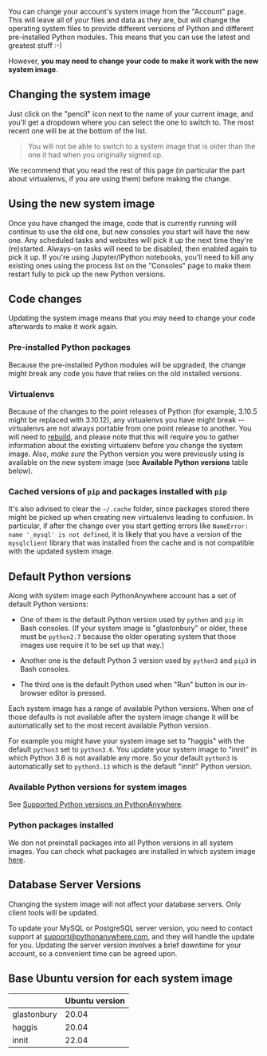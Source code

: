 <!--
.. title: Changing your system image
.. slug: ChangingSystemImage
.. date: 2021-02-18 14:35:28 UTC+01:00
.. tags:
.. category:
.. link:
.. description:
.. type: text
-->

You can change your account's system image from the "Account" page. This will
leave all of your files and data as they are, but will change the operating
system files to provide different versions of Python and different pre-installed
Python modules. This means that you can use the latest and greatest stuff :-)

However, **you may need to change your code to make it work with the new
system image**.

## Changing the system image

Just click on the "pencil" icon next to the name of your current image, and
you'll get a dropdown where you can select the one to switch to. The most
recent one will be at the bottom of the list.

> You will not be able to switch to a system image that is older than the one
> it had when you originally signed up.

We recommend that you read the rest of this page (in particular the part about
virtualenvs, if you are using them) before making the change.

## Using the new system image

Once you have changed the image, code that is currently running will
continue to use the old one, but new consoles you start will
have the new one. Any scheduled tasks and
websites will pick it up the next time they're (re)started. Always-on tasks
will need to be disabled, then enabled again to pick it up.
If you're using Jupyter/IPython notebooks, you'll need to kill
any existing ones using the process list on the "Consoles" page
to make them restart fully to pick up the new Python versions.

## Code changes

Updating the system image means that you may need to change your code afterwards
to make it work again.

### Pre-installed Python packages

Because the pre-installed Python modules will be upgraded,
the change might break any code you have that relies on the old
installed versions.

### Virtualenvs

Because of the changes to the point releases of Python
(for example, 3.10.5 might be replaced with 3.10.12), any
virtualenvs you have might break -- virtualenvs are not always
portable from one point release to another. You will need to
[rebuild](/pages/RebuildingVirtualenvs), and please note that this will require
you to gather information about the existing virtualenv before you change
the system image.  Also, *make sure* the Python
version you were previously using is available on the new system image
(see **Available Python versions** table below).

### Cached versions of `pip` and packages installed with `pip`

It's also advised to clear the `~/.cache` folder, since packages
stored there might be picked up when creating new virtualenvs leading
to confusion.  In particular, if after the change over you start getting
errors like `NameError: name '_mysql' is not defined`, it is likely that you
have a version of the `mysqlclient` library that was installed from the cache
and is not compatible with the updated system image.

## Default Python versions

Along with system image each PythonAnywhere account has a set of
default Python versions:

* One of them is the default Python version used by `python` and
  `pip` in Bash consoles. (If your system image is "glastonbury" or older, these
  must be `python2.7` because the older operating system that those images use
  require it to be set up that way.)

* Another one is the default Python 3 version used by `python3` and
  `pip3` in Bash consoles.

* The third one is the default Python used when "Run" button in our
  in-browser editor is pressed.

Each system image has a range of available Python versions.
When one of those defaults is not available after the system
image change it will be automatically set to the most recent available
Python version.

For example you might have your system image set to "haggis" with the default
`python3` set to `python3.6`. You update your system image to
"innit" in which Python 3.6 is not available any more. So your
default `python3` is automatically set to `python3.13` which is the
default "innit" Python version.

### Available Python versions for system images

See [Supported Python versions on PythonAnywhere](/pages/PythonVersions).

### Python packages installed

We don not preinstall packages into all Python versions in all system images.
You can check what packages are installed in which system
image [here](https://www.pythonanywhere.com/batteries_included/).

## Database Server Versions

Changing the system image will not affect your database servers. Only client
tools will be updated.

To update your MySQL or PostgreSQL server version, you need to contact support
at support@pythonanywhere.com, and they will handle the update for you. Updating
the server version involves a brief downtime for your account, so a convenient
time can be agreed upon.

## Base Ubuntu version for each system image

|             |Ubuntu version|
|-------------|--------------|
| glastonbury | 20.04        |
| haggis      | 20.04        |
| innit       | 22.04        |
